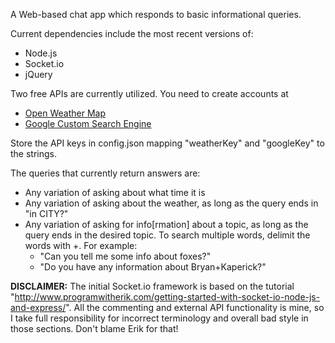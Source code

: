 A Web-based chat app which responds to basic informational queries.

Current dependencies include the most recent versions of:
* Node.js
* Socket.io
* jQuery

Two free APIs are currently utilized.  You need to create accounts at
* [Open Weather Map](http://www.openweathermap.org)
* [Google Custom Search Engine](http://www.google.com/cse)

Store the API keys in config.json mapping "weatherKey" and "googleKey" to the strings.

The queries that currently return answers are:
* Any variation of asking about what time it is
* Any variation of asking about the weather, as long as the query ends in "in CITY?"
* Any variation of asking for info[rmation] about a topic, as long as the query ends in the desired topic.  To search multiple words, delimit the words with +.  For example:
    * "Can you tell me some info about foxes?"
    * "Do you have any information about Bryan+Kaperick?"


**DISCLAIMER:** The initial Socket.io framework is based on the tutorial "http://www.programwitherik.com/getting-started-with-socket-io-node-js-and-express/".  All the commenting and external API functionality is mine, so I take full responsibility for incorrect terminology and overall bad style in those sections.  Don't blame Erik for that!
